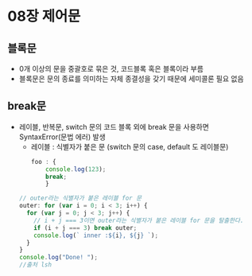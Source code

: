 # 08장 제어문

## 블록문

- 0개 이상의 문을 중괄호로 묶은 것, 코드블록 혹은 블록이라 부름
- 블록문은 문의 종료를 의미하는 자체 종결성을 갖기 때문에 세미콜론 필요 없음

## break문

- 레이블, 반복문, switch 문의 코드 블록 외에 break 문을 사용하면 SyntaxError(문법 에러) 발생
  - 레이블 : 식별자가 붙은 문 (switch 문의 case, default 도 레이블문)
    ```js
    foo : {
        console.log(123);
        break;
        }
    ```
  ```js
  // outer라는 식별자가 붙은 레이블 for 문
  outer: for (var i = 0; i < 3; i++) {
    for (var j = 0; j < 3; j++) {
      // i + j === 3이면 outer라는 식별자가 붙은 레이블 for 문을 탈출한다.
      if (i + j === 3) break outer;
      console.log(` inner :${i}, ${j} `);
    }
  }
  console.log("Done! ");
  //출처 lsh
  ```
